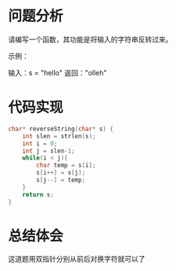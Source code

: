 # 问题分析
请编写一个函数，其功能是将输入的字符串反转过来。

示例：

输入：s = "hello"
返回："olleh"
# 代码实现
```C
char* reverseString(char* s) {
    int slen = strlen(s);
    int i = 0;
    int j = slen-1;
    while(i < j){
        char temp = s[i];
        s[i++] = s[j];
        s[j--] = temp;
    }
    return s;
}
```
# 总结体会
这道题用双指针分别从前后对换字符就可以了